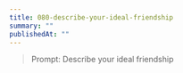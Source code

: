 ```yaml
---
title: 080-describe-your-ideal-friendship
summary: ""
publishedAt: ""
---
```


> Prompt: Describe your ideal friendship

